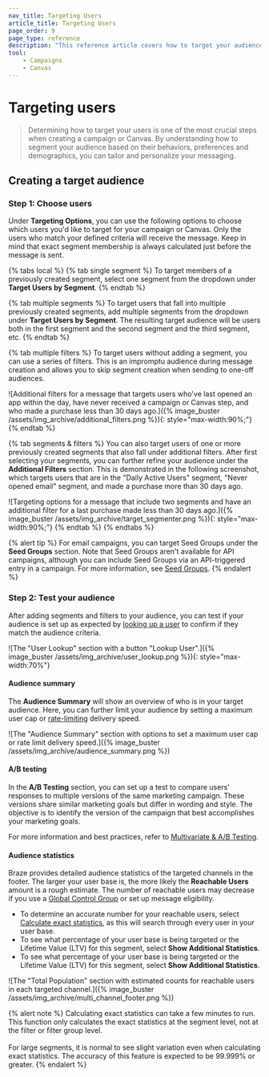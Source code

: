 ```yaml
---
nav_title: Targeting Users
article_title: Targeting Users
page_order: 9
page_type: reference
description: "This reference article covers how to target your audience in your campaign and Canvas editors."
tool:
    - Campaigns
    - Canvas
---
```


# Targeting users

> Determining how to target your users is one of the most crucial steps when creating a campaign or Canvas. By understanding how to segment your audience based on their behaviors, preferences and demographics, you can tailor and personalize your messaging.

## Creating a target audience

### Step 1: Choose users

Under **Targeting Options**, you can use the following options to choose which users you'd like to target for your campaign or Canvas. Only the users who match your defined criteria will receive the message. Keep in mind that exact segment membership is always calculated just before the message is sent.

{% tabs local %}
{% tab single segment %}
To target members of a previously created segment, select one segment from the dropdown under **Target Users by Segment**.
{% endtab %}

{% tab multiple segments %}
To target users that fall into multiple previously created segments, add multiple segments from the dropdown under **Target Users by Segment**. The resulting target audience will be users both in the first segment and the second segment and the third segment, etc.
{% endtab %}

{% tab multiple filters %}
To target users without adding a segment, you can use a series of filters. This is an impromptu audience during message creation and allows you to skip segment creation when sending to one-off audiences.

![Additional filters for a message that targets users who've last opened an app within the day, have never received a campaign or Canvas step, and who made a purchase less than 30 days ago.]({% image_buster /assets/img_archive/additional_filters.png %}){: style="max-width:90%;"}
{% endtab %}

{% tab segments & filters %}
You can also target users of one or more previously created segments that also fall under additional filters. After first selecting your segments, you can further refine your audience under the **Additional Filters** section. This is demonstrated in the following screenshot, which targets users that are in the "Daily Active Users" segment, "Never opened email" segment, and made a purchase more than 30 days ago.

![Targeting options for a message that include two segments and have an additional filter for a last purchase made less than 30 days ago.]({% image_buster /assets/img_archive/target_segmenter.png %}){: style="max-width:90%;"}
{% endtab %}
{% endtabs %}

{% alert tip %}
For email campaigns, you can target Seed Groups under the **Seed Groups** section. Note that Seed Groups aren't available for API campaigns, although you can include Seed Groups via an API-triggered entry in a campaign. For more information, see [Seed Groups]({{site.baseurl}}/user_guide/administrative/app_settings/internal_groups_tab/#seed-groups).
{% endalert %}

### Step 2: Test your audience

After adding segments and filters to your audience, you can test if your audience is set up as expected by [looking up a user]({{site.baseurl}}/user_guide/engagement_tools/segments/creating_a_segment/) to confirm if they match the audience criteria.

![The "User Lookup" section with a button "Lookup User".]({% image_buster /assets/img_archive/user_lookup.png %}){: style="max-width:70%"}

#### Audience summary

The **Audience Summary** will show an overview of who is in your target audience. Here, you can further limit your audience by setting a maximum user cap or [rate-limiting]({{site.baseurl}}/user_guide/engagement_tools/campaigns/building_campaigns/rate-limiting/) delivery speed.

![The "Audience Summary" section with options to set a maximum user cap or rate limit delivery speed.]({% image_buster /assets/img_archive/audience_summary.png %})

#### A/B testing

In the **A/B Testing** section, you can set up a test to compare users' responses to multiple versions of the same marketing campaign. These versions share similar marketing goals but differ in wording and style. The objective is to identify the version of the campaign that best accomplishes your marketing goals. 

For more information and best practices, refer to [Multivariate & A/B Testing]({{site.baseurl}}/user_guide/engagement_tools/testing/multivariant_testing/).

#### Audience statistics

Braze provides detailed audience statistics of the targeted channels in the footer. The larger your user base is, the more likely the **Reachable Users** amount is a rough estimate. The number of reachable users may decrease if you use a [Global Control Group]({{site.baseurl}}/user_guide/engagement_tools/testing/global_control_group/) or set up message eligibility. 

- To determine an accurate number for your reachable users, select [Calculate exact statistics]({{site.baseurl}}/user_guide/engagement_tools/segments/creating_a_segment#calculating-exact-statistics), as this will search through every user in your user base.
- To see what percentage of your user base is being targeted or the Lifetime Value (LTV) for this segment, select **Show Additional Statistics**.
- To see what percentage of your user base is being targeted or the Lifetime Value (LTV) for this segment, select **Show Additional Statistics**.

![The "Total Population" section with estimated counts for reachable users in each targeted channel.]({% image_buster /assets/img_archive/multi_channel_footer.png %})

{% alert note %}
Calculating exact statistics can take a few minutes to run. This function only calculates the exact statistics at the segment level, not at the filter or filter group level.<br><br>
For large segments, it is normal to see slight variation even when calculating exact statistics. The accuracy of this feature is expected to be 99.999% or greater.
{% endalert %}

